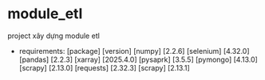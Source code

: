 # module_etl
project xây dựng module etl
- requirements:
[package] [version]
[numpy] [2.2.6]
[selenium] [4.32.0]
[pandas] [2.2.3]
[xarray] [2025.4.0]
[pysaprk] [3.5.5]
[pymongo] [4.13.0]
[scrapy] [2.13.0]
[requests] [2.32.3]
[scrapy] [2.13.1]

